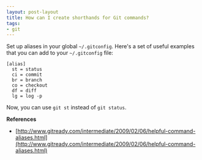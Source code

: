 ```yaml
---
layout: post-layout
title: How can I create shorthands for Git commands?
tags:
- git
---
```


Set up aliases in your global `~/.gitconfig`. Here's a set of useful examples
that you can add to your `~/.gitconfig` file:

    [alias]
      st = status
      ci = commit
      br = branch
      co = checkout
      df = diff
      lg = log -p

Now, you can use `git st` instead of `git status`.

**References**  

- [http://www.gitready.com/intermediate/2009/02/06/helpful-command-aliases.html](http://www.gitready.com/intermediate/2009/02/06/helpful-command-aliases.html)

